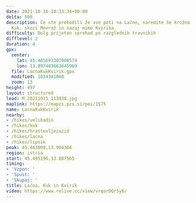 ```yaml
---
date: 2021-10-16 10:33:34+00:00
delta: 500
description: Če ste prehodili že vse poti na Lačno, naredite še krožno pot čez Lačno,
  Kuk, skozi Movraž in nazaj mimo Kvirika.
difficulty: Dolg prijeten sprehod po razglednih travnikih
difflevel: 2
duration: 4
gpx:
  center:
    lat: 45.485693307008574
    lon: 13.897403663645969
  file: LacnaKukKvirik.gpx
  modified: 1634381068
  zoom: 13
height: 497
layout: structured
lead: M_20211015_113838.jpg
maplink: https://mapzs.pzs.si/poi/1575
name: LacnaKukKvirik
nearby:
- /hikes/velibadin
- /hikes/kuk
- /hikes/hrastovljezazid
- /hikes/lacna
- /hikes/lipnik
peak: 45.463809,13.904364
region: istria
start: 45.495196,13.887565
timing:
- 'Vzpon: '
- 'Spust: '
- 'Skupaj: '
title: Lačna, Kuk in Kvirik
video: https://www.relive.cc/view/vrqorDQr5y6/
---
```

